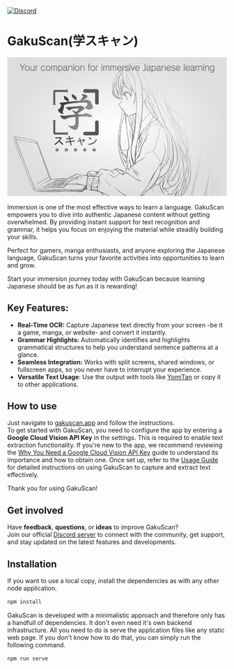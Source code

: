 [![Discord](https://img.shields.io/discord/1327359399811092552?logo=discord&logoColor=%23fff&label=Discord&labelColor=%235865F2)](https://discord.com/invite/mDumA87rph)
# GakuScan(学スキャン)
[![GakuScan Logo](assets/logo-banner.png)](https://gakuscan.app)

Immersion is one of the most effective ways to learn a language. GakuScan empowers you to dive into authentic Japanese content without getting overwhelmed. By providing instant support for text recognition and grammar, it helps you focus on enjoying the material while steadily building your skills.

Perfect for gamers, manga enthusiasts, and anyone exploring the Japanese language, GakuScan turns your favorite activities into opportunities to learn and grow.

Start your immersion journey today with GakuScan because learning Japanese should be as fun as it is rewarding!

## Key Features:
 - **Real-Time OCR:** Capture Japanese text directly from your screen -be it a game, manga, or website- and convert it instantly.
 - **Grammar Highlights:** Automatically identifies and highlights grammatical structures to help you understand sentence patterns at a glance.
 - **Seamless Integration:** Works with split screens, shared windows, or fullscreen apps, so you never have to interrupt your experience.
 - **Versatile Text Usage**: Use the output with tools like [YomiTan]((https://yomitan.wiki/)) or copy it to other applications.

## How to use
Just navigate to [gakuscan.app](https://gakuscan.app) and follow the instructions.  
To get started with GakuScan, you need to configure the app by entering a **Google Cloud Vision API Key** in the settings. This is required to enable text extraction functionality. If you're new to the app, we recommend reviewing the [Why You Need a Google Cloud Vision API Key](./docs/google-vision.md) guide to understand its importance and how to obtain one. Once set up, refer to the [Usage Guide](./docs/usage.md) for detailed instructions on using GakuScan to capture and extract text effectively.

Thank you for using GakuScan!

## Get involved
Have **feedback**, **questions**, or **ideas** to improve GakuScan?  
Join our official [Discord server](ttps://discord.com/invite/mDumA87rph) to connect with the community, get support, and stay updated on the latest features and developments.

## Installation
If you want to use a local copy, install the dependencies as with any other node application.
```bash
npm install
```
GakuScan is developed with a minimalistic approach and therefore only has a handfull of dependencies. It don't even need it's own backend infrastructure. All you need to do is serve the application files like any static web page. If you don't know how to do that, you can simply run the following command.
```bash
npm run serve
```